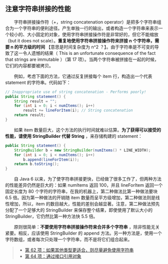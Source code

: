 ## 注意字符串拼接的性能

&emsp;&emsp;字符串拼接操作符（+，string concatenation operator）是把多个字符串组合为一个字符串的便利途径。产生单独一行的输出，或者构造一个字符串来表示一个较小的、大小固定的对象，使用字符串拼接操作符是非常好的，但它不能缩放（but it does not scale）。**重复地使用字符串拼接操作符来拼接 n 个字符串，需要 n 的平方级的时间** 【意思是时间复杂度为 n^2 ？】。由于字符串是不可变的导致了这一令人遗憾的结果（ This is an unfortunate consequence of the fact that strings are immutable ）（第 17 项）。当两个字符串被拼接在一起的时候，它们的内容都要被拷贝。

&emsp;&emsp;例如，考虑下面的方法，它通过反复拼接每个 item 行，构造出一个代表 statement 的字符串。代码如下：

```java
// Inappropriate use of string concatenation - Performs poorly!
public String statement() {
    String result = "";
    for (int i = 0; i < numItems(); i++)
        result += lineForItem(i); // String concatenation
    return result;
}
```

&emsp;&emsp;如果 item 数量巨大，这个方法的执行时间就难以估算。**为了获得可以接受的性能，请使用 StringBuilder 代替 String** ，来存储构建的 statement：

```java
public String statement() {
    StringBuilder b = new StringBuilder(numItems() * LINE_WIDTH);
    for (int i = 0; i < numItems(); i++)
        b.append(lineForItem(i));
    return b.toString();
}
```

&emsp;&emsp;自 Java 6 以来，为了使字符串拼接更快，已经做了很多工作了，但两种方法的性能差异仍然是巨大的：如果 numItems 返回 100，并且 lineForItem 返回一个固定长度为 80 个字符的字符串，在我的机器上，第二种做法比第一种做法要块 6.5 倍。因为第一种做法的开销随 item 数量而呈平方级增加，第二种做法则是线性增加，所以，item 的数目越大，性能的差别会越显著。注意，第二种做法预先分配了一个足够大的 StringBuilder 来保存整个结果，即使使用了默认大小的 StringBuilder，它仍然比第一种方法快 5.5 倍。

&emsp;&emsp;原则很简单：**不要使用字符串拼接操作符来合并多个字符串** ，除非性能无关紧要。相反，应该使用 StringBuilder 的 append 方法。另一种方法是，使用一个字符数组，或者每次只处理一个字符串，而不是将它们组合起来。

> - [第 62 项：如果其他类型更适合，则尽量避免使用字符串](https://gitee.com/lin-mt/effective-java-third-edition/blob/master/第09章：通用编程/第62项：如果其他类型更适合，则尽量避免使用字符串.md)
> - [第 64 项：通过接口引用对象](https://gitee.com/lin-mt/effective-java-third-edition/blob/master/第09章：通用编程/第64项：通过接口引用对象.md)
